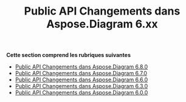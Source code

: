 ﻿---
title: Public API Changements dans Aspose.Diagram 6.xx
type: docs
weight: 30
url: /fr/java/public-api-changes-in-aspose-diagram-6-x-x/
---
**Cette section comprend les rubriques suivantes**
- [Public API Changements dans Aspose.Diagram 6.8.0](/diagram/fr/java/public-api-changes-in-aspose-diagram-6-8-0/)
- [Public API Changements dans Aspose.Diagram 6.7.0](/diagram/fr/java/public-api-changes-in-aspose-diagram-6-7-0/)
- [Public API Changements dans Aspose.Diagram 6.6.0](/diagram/fr/java/public-api-changes-in-aspose-diagram-6-6-0/)
- [Public API Changements dans Aspose.Diagram 6.3.0](/diagram/fr/java/public-api-changes-in-aspose-diagram-6-3-0/)
- [Public API Changements dans Aspose.Diagram 6.0.0](/diagram/fr/java/public-api-changes-in-aspose-diagram-6-0-0/)
